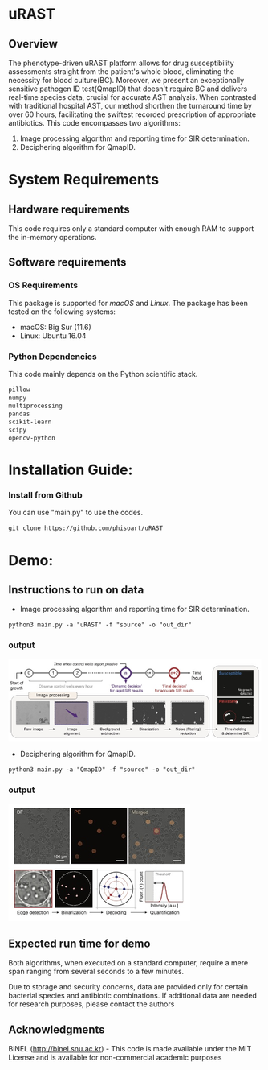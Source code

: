 uRAST
=====================

## Overview
The phenotype-driven uRAST platform allows for drug susceptibility assessments straight from the patient's whole blood, eliminating the necessity for blood culture(BC). 
Moreover, we present an exceptionally sensitive pathogen ID test(QmapID) that doesn't require BC and delivers real-time species data, crucial for accurate AST analysis. 
When contrasted with traditional hospital AST, our method shorthen the turnaround time by over 60 hours, facilitating the swiftest recorded prescription of appropriate antibiotics.
This code encompasses two algorithms: 
1) Image processing algorithm and reporting time for SIR determination.
2) Deciphering algorithm for QmapID.

# System Requirements
## Hardware requirements
This code requires only a standard computer with enough RAM to support the in-memory operations.

## Software requirements
### OS Requirements
This package is supported for *macOS* and *Linux*. The package has been tested on the following systems:
+ macOS: Big Sur (11.6)
+ Linux: Ubuntu 16.04

### Python Dependencies
This code mainly depends on the Python scientific stack.
```
pillow
numpy
multiprocessing
pandas
scikit-learn
scipy
opencv-python
```

# Installation Guide:
### Install from Github
You can use "main.py" to use the codes.
```
git clone https://github.com/phisoart/uRAST
```

# Demo:
## Instructions to run on data
- Image processing algorithm and reporting time for SIR determination.
```
python3 main.py -a "uRAST" -f "source" -o "out_dir"
```
### output
<img src="https://github.com/phisoart/uRAST/blob/master/uRAST.jpg">

- Deciphering algorithm for QmapID.
```
python3 main.py -a "QmapID" -f "source" -o "out_dir"
```
### output
<img src="https://github.com/phisoart/uRAST/blob/master/QmapID.jpg">

## Expected run time for demo
Both algorithms, when executed on a standard computer, require a mere span ranging from several seconds to a few minutes.

Due to storage and security concerns, data are provided only for certain bacterial species and antibiotic combinations. If additional data are needed for research purposes, please contact the authors

## Acknowledgments
BiNEL (http://binel.snu.ac.kr) - This code is made available under the MIT License and is available for non-commercial academic purposes
